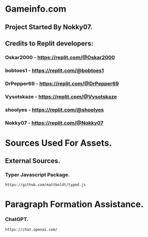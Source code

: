# Gameinfo.com

## Project Started By Nokky07.
## Credits to Replit developers:

### Oskar2000 - https://replit.com/@Oskar2000
### bobtoes1 - https://replit.com/@bobtoes1
### DrPepper69 - https://replit.com/@DrPepper69
### Vysotskaze - https://replit.com/@Vysotskaze
### shoolyes - https://replit.com/@shoolyes
### Nokky07 - https://replit.com/@Nokky07


# Sources Used For Assets.

## External Sources.

### Typer Javascript Package.

    https://github.com/mattboldt/typed.js

# Paragraph Formation Assistance.

### ChatGPT.

    https://chat.openai.com/
